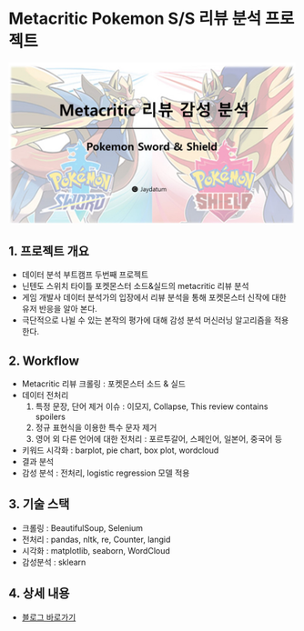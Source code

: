 # Metacritic Pokemon S/S 리뷰 분석 프로젝트
![metacritic_poke](/metacritic_pokemon/images/metacritic_poke.jpg)

## 1. 프로젝트 개요
- 데이터 분석 부트캠프 두번째 프로젝트
- 닌텐도 스위치 타이틀 포켓몬스터 소드&실드의 metacritic 리뷰 분석
- 게임 개발사 데이터 분석가의 입장에서 리뷰 분석을 통해 포켓몬스터 신작에 대한 유저 반응을 알아 본다.
- 극단적으로 나뉠 수 있는 본작의 평가에 대해 감성 분석 머신러닝 알고리즘을 적용한다.

## 2. Workflow
- Metacritic 리뷰 크롤링 : 포켓몬스터 소드 & 실드
- 데이터 전처리  
  1. 특정 문장, 단어 제거 이슈 : 이모지, Collapse, This review contains spoilers
  2. 정규 표현식을 이용한 특수 문자 제거
  3. 영어 외 다른 언어에 대한 전처리 : 포르투갈어, 스페인어, 일본어, 중국어 등
- 키워드 시각화 : barplot, pie chart, box plot, wordcloud
- 결과 분석
- 감성 분석 : 전처리, logistic regression 모델 적용
  

## 3. 기술 스택
- 크롤링 : BeautifulSoup, Selenium
- 전처리 : pandas, nltk, re, Counter, langid
- 시각화 : matplotlib, seaborn, WordCloud
- 감성분석 : sklearn

## 4. 상세 내용
- [블로그 바로가기](https://jaydatum.tistory.com/category/Jay%27s%20Project/metacritic%20%ED%8F%AC%EC%BC%93%EB%AA%AC%20%EC%86%8C%EB%93%9C%26%EC%8B%A4%EB%93%9C%20%EB%A6%AC%EB%B7%B0%20%EB%B6%84%EC%84%9D)
